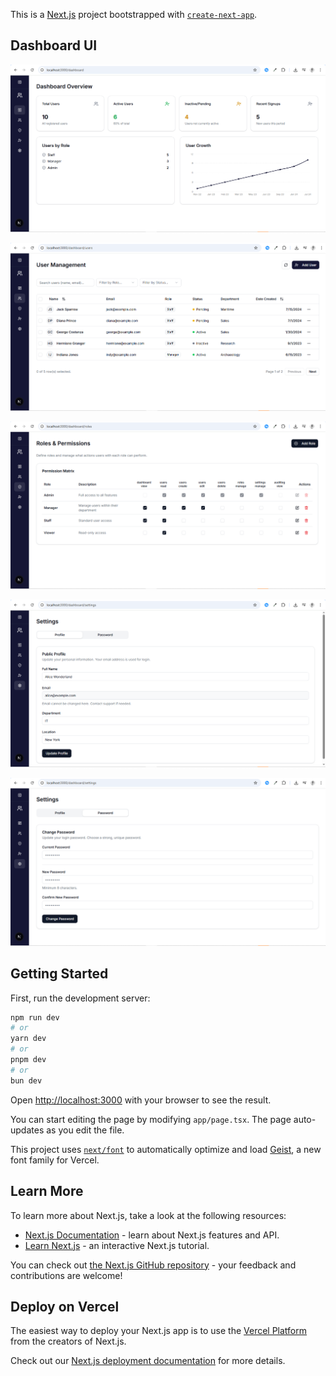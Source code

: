 This is a [Next.js](https://nextjs.org) project bootstrapped with [`create-next-app`](https://nextjs.org/docs/app/api-reference/cli/create-next-app).

## Dashboard UI
 ![dashboard_main_section](https://github.com/JaySurfer/Dashboard-UI---User-management-dashboard/blob/b94ef58ad09eaa0da598e79db8ceaf6d7bb434c9/dashboard_main_section.png)
 
  ![dashboard_user_section](https://github.com/JaySurfer/Dashboard-UI---User-management-dashboard/blob/b94ef58ad09eaa0da598e79db8ceaf6d7bb434c9/dashboard_user_section.png)
  
   ![dashboard_roles_section](https://github.com/JaySurfer/Dashboard-UI---User-management-dashboard/blob/b94ef58ad09eaa0da598e79db8ceaf6d7bb434c9/dashboard_roles_section.png)
   
   ![dashboard_settings_profile_section](https://github.com/JaySurfer/Dashboard-UI---User-management-dashboard/blob/c771d19e26cd70506058761a70ceb5ed4a6d72da/dashboard_settings_profile_section.png)
   
   ![dashboard_settings_password_section](https://github.com/JaySurfer/Dashboard-UI---User-management-dashboard/blob/c771d19e26cd70506058761a70ceb5ed4a6d72da/dashboard_settings_password_section.png)

   

   
 
## Getting Started

First, run the development server:

```bash
npm run dev
# or
yarn dev
# or
pnpm dev
# or
bun dev
```

Open [http://localhost:3000](http://localhost:3000) with your browser to see the result.

You can start editing the page by modifying `app/page.tsx`. The page auto-updates as you edit the file.

This project uses [`next/font`](https://nextjs.org/docs/app/building-your-application/optimizing/fonts) to automatically optimize and load [Geist](https://vercel.com/font), a new font family for Vercel.

## Learn More

To learn more about Next.js, take a look at the following resources:

- [Next.js Documentation](https://nextjs.org/docs) - learn about Next.js features and API.
- [Learn Next.js](https://nextjs.org/learn) - an interactive Next.js tutorial.

You can check out [the Next.js GitHub repository](https://github.com/vercel/next.js) - your feedback and contributions are welcome!

## Deploy on Vercel

The easiest way to deploy your Next.js app is to use the [Vercel Platform](https://vercel.com/new?utm_medium=default-template&filter=next.js&utm_source=create-next-app&utm_campaign=create-next-app-readme) from the creators of Next.js.

Check out our [Next.js deployment documentation](https://nextjs.org/docs/app/building-your-application/deploying) for more details.
